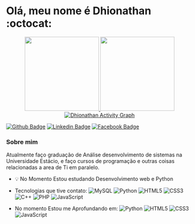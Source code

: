 # Olá, meu nome é Dhionathan :octocat:

<div align="center">
<a href="https://github.com/dhionathan01">
<img height="200em" src="https://github-readme-stats.vercel.app/api?username=dhionathan01&show_icons=true&theme=nord&include_all_commits=true&count_private=true"/>
<img height="200em" src="https://github-readme-stats.vercel.app/api/top-langs/?username=dhionathan01&layout=compact&langs_count=7&theme=nord"/>
<img alt="Dhionathan Activity Graph" src="https://activity-graph.herokuapp.com/graph?username=dhionathan01&bg_color=1c292E&color=61C8FF&line=66DBFF&point=FFFFFF&hide_border=true" />
</div>

[![Github Badge](https://img.shields.io/badge/-Github-000?style=flat-square&logo=Github&logoColor=white&link=https://github.com/dhionathan01)](https://github.com/dhionathan01)
[![Linkedin Badge](https://img.shields.io/badge/-LinkedIn-blue?style=flat-square&logo=Linkedin&logoColor=white&link=https://www.linkedin.com/in/dhionathan-jobim-19905b1a4/)](https://www.linkedin.com/in/dhionathan-jobim-19905b1a4/)
[![Facebook Badge](https://img.shields.io/badge/-Facebook-blue)](https://www.facebook.com/dhionathan.jobim)

### Sobre mim
Atualmente faço graduação de Análise desenvolvimento de sistemas na Universidade Estácio, e faço cursos de programação e outras coisas relacionadas a area de Ti em paralelo.

- :bulb: No Momento Estou estudando Desenvolvimento web e Python

- Tecnologias que tive contato:
![MySQL](https://img.shields.io/badge/-MySQL-5299cc?style=flat-square&logo=mysql)
![Python](https://img.shields.io/badge/-Python-0c0c0c?style=flat-square&logo=python)
![HTML5](https://img.shields.io/badge/-HTML5-E34F26?style=flat-square&logo=html5&logoColor=white)
![CSS3](https://img.shields.io/badge/-CSS3-1572B6?style=flat-square&logo=css3)
![C++](https://img.shields.io/badge/-C,%20C%2B%2B-54778c?style=flat-square&logo=c%2B%2B)
![PHP](https://img.shields.io/badge/-PHP-1a165f?style=flat-square&logo=php)
![JavaScript](https://img.shields.io/badge/-JavaScript-9e7e15?style=flat-square&logo=javascript)

- No momento Estou me Aprofundando em:
![Python](https://img.shields.io/badge/-Python-0c0c0c?style=flat-square&logo=python)
![HTML5](https://img.shields.io/badge/-HTML5-E34F26?style=flat-square&logo=html5&logoColor=white)
![CSS3](https://img.shields.io/badge/-CSS3-1572B6?style=flat-square&logo=css3)
![JavaScript](https://img.shields.io/badge/-JavaScript-9e7e15?style=flat-square&logo=javascript)
